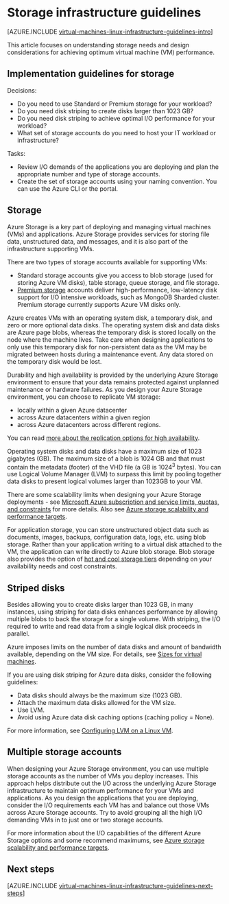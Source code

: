 <properties
    pageTitle="Storage Solutions Guidelines | Microsoft Azure"
    description="Learn about the key design and implementation guidelines for deploying storage solutions in Azure infrastructure services."
    documentationCenter=""
    services="virtual-machines-linux"
    authors="iainfoulds"
    manager="timlt"
    editor=""
    tags="azure-resource-manager"/>

<tags
    ms.service="virtual-machines-linux"
    ms.workload="infrastructure-services"
    ms.tgt_pltfrm="vm-linux"
    ms.devlang="na"
    ms.topic="article"
    ms.date="09/08/2016"
    ms.author="iainfou"/>

# <a name="storage-infrastructure-guidelines"></a>Storage infrastructure guidelines

[AZURE.INCLUDE [virtual-machines-linux-infrastructure-guidelines-intro](../../includes/virtual-machines-linux-infrastructure-guidelines-intro.md)] 

This article focuses on understanding storage needs and design considerations for achieving optimum virtual machine (VM) performance.


## <a name="implementation-guidelines-for-storage"></a>Implementation guidelines for storage

Decisions:

- Do you need to use Standard or Premium storage for your workload?
- Do you need disk striping to create disks larger than 1023 GB?
- Do you need disk striping to achieve optimal I/O performance for your workload?
- What set of storage accounts do you need to host your IT workload or infrastructure?

Tasks:

- Review I/O demands of the applications you are deploying and plan the appropriate number and type of storage accounts.
- Create the set of storage accounts using your naming convention. You can use the Azure CLI or the portal.


## <a name="storage"></a>Storage

Azure Storage is a key part of deploying and managing virtual machines (VMs) and applications. Azure Storage provides services for storing file data, unstructured data, and messages, and it is also part of the infrastructure supporting VMs.

There are two types of storage accounts available for supporting VMs:

- Standard storage accounts give you access to blob storage (used for storing Azure VM disks), table storage, queue storage, and file storage.
- [Premium storage](../storage/storage-premium-storage.md) accounts deliver high-performance, low-latency disk support for I/O intensive workloads, such as MongoDB Sharded cluster. Premium storage currently supports Azure VM disks only.

Azure creates VMs with an operating system disk, a temporary disk, and zero or more optional data disks. The operating system disk and data disks are Azure page blobs, whereas the temporary disk is stored locally on the node where the machine lives. Take care when designing applications to only use this temporary disk for non-persistent data as the VM may be migrated between hosts during a maintenance event. Any data stored on the temporary disk would be lost.

Durability and high availability is provided by the underlying Azure Storage environment to ensure that your data remains protected against unplanned maintenance or hardware failures. As you design your Azure Storage environment, you can choose to replicate VM storage:

- locally within a given Azure datacenter
- across Azure datacenters within a given region
- across Azure datacenters across different regions.

You can read [more about the replication options for high availability](../storage/storage-introduction.md#replication-for-durability-and-high-availability).

Operating system disks and data disks have a maximum size of 1023 gigabytes (GB). The maximum size of a blob is 1024 GB and that must contain the metadata (footer) of the VHD file (a GB is 1024<sup>3</sup> bytes). You can use Logical Volume Manager (LVM) to surpass this limit by pooling together data disks to present logical volumes larger than 1023GB to your VM.

There are some scalability limits when designing your Azure Storage deployments - see [Microsoft Azure subscription and service limits, quotas, and constraints](azure-subscription-service-limits.md#storage-limits) for more details. Also see [Azure storage scalability and performance targets](../storage/storage-scalability-targets.md).

For application storage, you can store unstructured object data such as documents, images, backups, configuration data, logs, etc. using blob storage. Rather than your application writing to a virtual disk attached to the VM, the application can write directly to Azure blob storage. Blob storage also provides the option of [hot and cool storage tiers](../storage/storage-blob-storage-tiers.md) depending on your availability needs and cost constraints.


## <a name="striped-disks"></a>Striped disks
Besides allowing you to create disks larger than 1023 GB, in many instances, using striping for data disks enhances performance by allowing multiple blobs to back the storage for a single volume. With striping, the I/O required to write and read data from a single logical disk proceeds in parallel.

Azure imposes limits on the number of data disks and amount of bandwidth available, depending on the VM size. For details, see [Sizes for virtual machines](virtual-machines-linux-sizes.md).

If you are using disk striping for Azure data disks, consider the following guidelines:

- Data disks should always be the maximum size (1023 GB).
- Attach the maximum data disks allowed for the VM size.
- Use LVM.
- Avoid using Azure data disk caching options (caching policy = None).

For more information, see [Configuring LVM on a Linux VM](virtual-machines-linux-configure-lvm.md).


## <a name="multiple-storage-accounts"></a>Multiple storage accounts

When designing your Azure Storage environment, you can use multiple storage accounts as the number of VMs you deploy increases. This approach helps distribute out the I/O across the underlying Azure Storage infrastructure to maintain optimum performance for your VMs and applications. As you design the applications that you are deploying, consider the I/O requirements each VM has and balance out those VMs across Azure Storage accounts. Try to avoid grouping all the high I/O demanding VMs in to just one or two storage accounts.

For more information about the I/O capabilities of the different Azure Storage options and some recommend maximums, see [Azure storage scalability and performance targets](../storage/storage-scalability-targets.md).


## <a name="next-steps"></a>Next steps

[AZURE.INCLUDE [virtual-machines-linux-infrastructure-guidelines-next-steps](../../includes/virtual-machines-linux-infrastructure-guidelines-next-steps.md)] 
